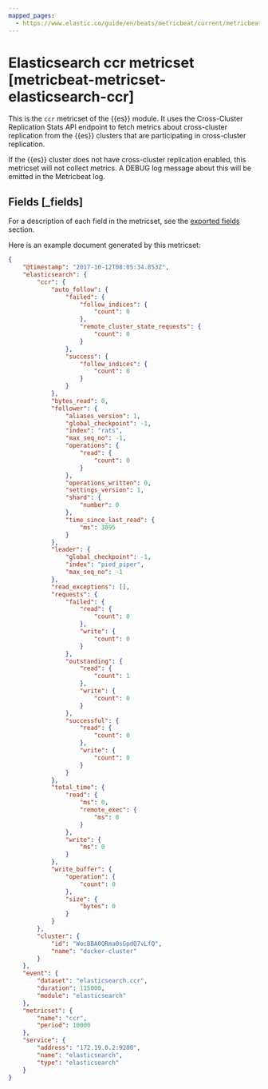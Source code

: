 ```yaml
---
mapped_pages:
  - https://www.elastic.co/guide/en/beats/metricbeat/current/metricbeat-metricset-elasticsearch-ccr.html
---
```


<!-- This file is generated! See scripts/mage/docs_collector.go -->

# Elasticsearch ccr metricset [metricbeat-metricset-elasticsearch-ccr]

This is the `ccr` metricset of the {{es}} module. It uses the Cross-Cluster Replication Stats API endpoint to fetch metrics about cross-cluster replication from the {{es}} clusters that are participating in cross-cluster replication.

If the {{es}} cluster does not have cross-cluster replication enabled, this metricset will not collect metrics. A DEBUG log message about this will be emitted in the Metricbeat log.

## Fields [_fields]

For a description of each field in the metricset, see the [exported fields](/reference/metricbeat/exported-fields-elasticsearch.md) section.

Here is an example document generated by this metricset:

```json
{
    "@timestamp": "2017-10-12T08:05:34.853Z",
    "elasticsearch": {
        "ccr": {
            "auto_follow": {
                "failed": {
                    "follow_indices": {
                        "count": 0
                    },
                    "remote_cluster_state_requests": {
                        "count": 0
                    }
                },
                "success": {
                    "follow_indices": {
                        "count": 0
                    }
                }
            },
            "bytes_read": 0,
            "follower": {
                "aliases_version": 1,
                "global_checkpoint": -1,
                "index": "rats",
                "max_seq_no": -1,
                "operations": {
                    "read": {
                        "count": 0
                    }
                },
                "operations_written": 0,
                "settings_version": 1,
                "shard": {
                    "number": 0
                },
                "time_since_last_read": {
                    "ms": 3095
                }
            },
            "leader": {
                "global_checkpoint": -1,
                "index": "pied_piper",
                "max_seq_no": -1
            },
            "read_exceptions": [],
            "requests": {
                "failed": {
                    "read": {
                        "count": 0
                    },
                    "write": {
                        "count": 0
                    }
                },
                "outstanding": {
                    "read": {
                        "count": 1
                    },
                    "write": {
                        "count": 0
                    }
                },
                "successful": {
                    "read": {
                        "count": 0
                    },
                    "write": {
                        "count": 0
                    }
                }
            },
            "total_time": {
                "read": {
                    "ms": 0,
                    "remote_exec": {
                        "ms": 0
                    }
                },
                "write": {
                    "ms": 0
                }
            },
            "write_buffer": {
                "operation": {
                    "count": 0
                },
                "size": {
                    "bytes": 0
                }
            }
        },
        "cluster": {
            "id": "WocBBA0QRma0sGpdQ7vLfQ",
            "name": "docker-cluster"
        }
    },
    "event": {
        "dataset": "elasticsearch.ccr",
        "duration": 115000,
        "module": "elasticsearch"
    },
    "metricset": {
        "name": "ccr",
        "period": 10000
    },
    "service": {
        "address": "172.19.0.2:9200",
        "name": "elasticsearch",
        "type": "elasticsearch"
    }
}
```
